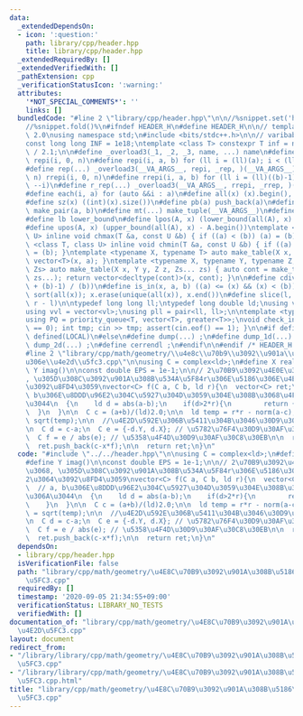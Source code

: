 ```yaml
---
data:
  _extendedDependsOn:
  - icon: ':question:'
    path: library/cpp/header.hpp
    title: library/cpp/header.hpp
  _extendedRequiredBy: []
  _extendedVerifiedWith: []
  _pathExtension: cpp
  _verificationStatusIcon: ':warning:'
  attributes:
    '*NOT_SPECIAL_COMMENTS*': ''
    links: []
  bundledCode: "#line 2 \"library/cpp/header.hpp\"\n\n//%snippet.set('header')%\n\
    //%snippet.fold()%\n#ifndef HEADER_H\n#define HEADER_H\n\n// template version\
    \ 2.0\nusing namespace std;\n#include <bits/stdc++.h>\n\n// varibable settings\n\
    const long long INF = 1e18;\ntemplate <class T> constexpr T inf = numeric_limits<T>::max()\
    \ / 2.1;\n\n#define _overload3(_1, _2, _3, name, ...) name\n#define _rep(i, n)\
    \ repi(i, 0, n)\n#define repi(i, a, b) for (ll i = (ll)(a); i < (ll)(b); ++i)\n\
    #define rep(...) _overload3(__VA_ARGS__, repi, _rep, )(__VA_ARGS__)\n#define _rrep(i,\
    \ n) rrepi(i, 0, n)\n#define rrepi(i, a, b) for (ll i = (ll)((b)-1); i >= (ll)(a);\
    \ --i)\n#define r_rep(...) _overload3(__VA_ARGS__, rrepi, _rrep, )(__VA_ARGS__)\n\
    #define each(i, a) for (auto &&i : a)\n#define all(x) (x).begin(), (x).end()\n\
    #define sz(x) ((int)(x).size())\n#define pb(a) push_back(a)\n#define mp(a, b)\
    \ make_pair(a, b)\n#define mt(...) make_tuple(__VA_ARGS__)\n#define ub upper_bound\n\
    #define lb lower_bound\n#define lpos(A, x) (lower_bound(all(A), x) - A.begin())\n\
    #define upos(A, x) (upper_bound(all(A), x) - A.begin())\ntemplate <class T, class\
    \ U> inline void chmax(T &a, const U &b) { if ((a) < (b)) (a) = (b); }\ntemplate\
    \ <class T, class U> inline void chmin(T &a, const U &b) { if ((a) > (b)) (a)\
    \ = (b); }\ntemplate <typename X, typename T> auto make_table(X x, T a) { return\
    \ vector<T>(x, a); }\ntemplate <typename X, typename Y, typename Z, typename...\
    \ Zs> auto make_table(X x, Y y, Z z, Zs... zs) { auto cont = make_table(y, z,\
    \ zs...); return vector<decltype(cont)>(x, cont); }\n\n#define cdiv(a, b) (((a)\
    \ + (b)-1) / (b))\n#define is_in(x, a, b) ((a) <= (x) && (x) < (b))\n#define uni(x)\
    \ sort(all(x)); x.erase(unique(all(x)), x.end())\n#define slice(l, r) substr(l,\
    \ r - l)\n\ntypedef long long ll;\ntypedef long double ld;\nusing vl = vector<ll>;\n\
    using vvl = vector<vl>;\nusing pll = pair<ll, ll>;\n\ntemplate <typename T>\n\
    using PQ = priority_queue<T, vector<T>, greater<T>>;\nvoid check_input() { assert(cin.eof()\
    \ == 0); int tmp; cin >> tmp; assert(cin.eof() == 1); }\n\n#if defined(PCM) ||\
    \ defined(LOCAL)\n#else\n#define dump(...) ;\n#define dump_1d(...) ;\n#define\
    \ dump_2d(...) ;\n#define cerrendl ;\n#endif\n\n#endif /* HEADER_H */\n//%snippet.end()%\n\
    #line 2 \"library/cpp/math/geometry/\\u4e8c\\u70b9\\u3092\\u901a\\u308b\\u5186\\\
    u306e\\u4e2d\\u5fc3.cpp\"\n\nusing C = complex<ld>;\n#define X real()\n#define\
    \ Y imag()\n\nconst double EPS = 1e-1;\n\n// 2\u70B9\u3092\u4E0E\u3048\u308B\u3068\
    , \u305D\u308C\u3092\u901A\u308B\u534A\u5F84r\u306E\u5186\u306E\u4E2D\u592E2\u3064\
    \u3092\u8FD4\u3059\nvector<C> f(C a, C b, ld r){\n  vector<C> ret;\n  \n  // a,\
    \ b\u306E\u8DDD\u96E2\u304C\u5927\u304D\u3059\u304E\u308B\u3068\u4F5C\u308C\u306A\
    \u3044\n  {\n    ld d = abs(a-b);\n    if(d>2*r){\n        return {a, b};\n  \
    \  }\n  }\n\n  C c = (a+b)/(ld)2.0;\n\n  ld temp = r*r - norm(a-c);\n  ld x =\
    \ sqrt(temp);\n\n  //\u4E2D\u592E\u306B\u5411\u304B\u3046\u30D9\u30AF\u30C8\u30EB\
    \n  C d = c-a;\n  C e = {-d.Y, d.X}; // \u5782\u76F4\u30D9\u30AF\u30C8\u30EB\n\
    \  C f = e / abs(e); // \u5358\u4F4D\u30D9\u30AF\u30C8\u30EB\n\n  ret.push_back(c+x*f);\n\
    \  ret.push_back(c-x*f);\n\n  return ret;\n}\n"
  code: "#include \"../../header.hpp\"\n\nusing C = complex<ld>;\n#define X real()\n\
    #define Y imag()\n\nconst double EPS = 1e-1;\n\n// 2\u70B9\u3092\u4E0E\u3048\u308B\
    \u3068, \u305D\u308C\u3092\u901A\u308B\u534A\u5F84r\u306E\u5186\u306E\u4E2D\u592E\
    2\u3064\u3092\u8FD4\u3059\nvector<C> f(C a, C b, ld r){\n  vector<C> ret;\n  \n\
    \  // a, b\u306E\u8DDD\u96E2\u304C\u5927\u304D\u3059\u304E\u308B\u3068\u4F5C\u308C\
    \u306A\u3044\n  {\n    ld d = abs(a-b);\n    if(d>2*r){\n        return {a, b};\n\
    \    }\n  }\n\n  C c = (a+b)/(ld)2.0;\n\n  ld temp = r*r - norm(a-c);\n  ld x\
    \ = sqrt(temp);\n\n  //\u4E2D\u592E\u306B\u5411\u304B\u3046\u30D9\u30AF\u30C8\u30EB\
    \n  C d = c-a;\n  C e = {-d.Y, d.X}; // \u5782\u76F4\u30D9\u30AF\u30C8\u30EB\n\
    \  C f = e / abs(e); // \u5358\u4F4D\u30D9\u30AF\u30C8\u30EB\n\n  ret.push_back(c+x*f);\n\
    \  ret.push_back(c-x*f);\n\n  return ret;\n}\n"
  dependsOn:
  - library/cpp/header.hpp
  isVerificationFile: false
  path: "library/cpp/math/geometry/\u4E8C\u70B9\u3092\u901A\u308B\u5186\u306E\u4E2D\
    \u5FC3.cpp"
  requiredBy: []
  timestamp: '2020-09-05 21:34:55+09:00'
  verificationStatus: LIBRARY_NO_TESTS
  verifiedWith: []
documentation_of: "library/cpp/math/geometry/\u4E8C\u70B9\u3092\u901A\u308B\u5186\u306E\
  \u4E2D\u5FC3.cpp"
layout: document
redirect_from:
- "/library/library/cpp/math/geometry/\u4E8C\u70B9\u3092\u901A\u308B\u5186\u306E\u4E2D\
  \u5FC3.cpp"
- "/library/library/cpp/math/geometry/\u4E8C\u70B9\u3092\u901A\u308B\u5186\u306E\u4E2D\
  \u5FC3.cpp.html"
title: "library/cpp/math/geometry/\u4E8C\u70B9\u3092\u901A\u308B\u5186\u306E\u4E2D\
  \u5FC3.cpp"
---
```

